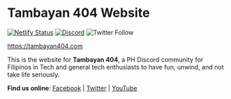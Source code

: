 # Tambayan 404 Website

[![Netlify Status](https://api.netlify.com/api/v1/badges/f81cd32a-648b-43ed-804a-2717c11db2c0/deploy-status)](https://app.netlify.com/sites/tambayan404/deploys) [![Discord](https://img.shields.io/discord/714387677155295272?color=7389D8&label=%20&logo=discord&logoColor=ffffff)](https://discord.gg/xtQUgTk) ![Twitter Follow](https://img.shields.io/twitter/follow/Tambayan404?style=social)

https://tambayan404.com

This is the website for **Tambayan 404**, a PH Discord community for Filipinos in Tech and general tech enthusiasts to have fun, unwind, and not take life seriously.

**Find us online**: [Facebook](https://fb.com/Tambayan404) | [Twitter](https://twitter.com/Tambayan404) | [YouTube](https://www.youtube.com/channel/UCOJv2zlfpXSUpUwS_KlP5uA)